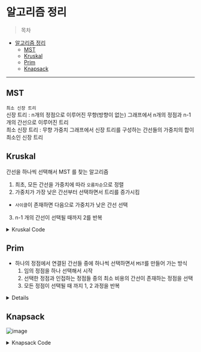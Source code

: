 # 알고리즘 정리

> 목차  
- [알고리즘 정리](#알고리즘-정리)
	- [MST](#mst)
	- [Kruskal](#kruskal)
	- [Prim](#prim)
	- [Knapsack](#knapsack)

---

## MST
`최소 신장 트리`<br>
신장 트리 : n개의 정점으로 이루어진 무향(방향이 없는) 그래프에서 n개의 정점과 n-1개의 간선으로 이루어진 트리 <br>
최소 신장 트리 : 무향 가중치 그래프에서 신장 트리를 구성하는 간선들의 가중치의 합이 최소인 신장 트리 <br>

## Kruskal
간선을 하나씩 선택해서 MST 를 찾는 알고리즘
1. 최초, 모든 간선을 가중치에 따라 `오름차순`으로 정렬
2. 가중치가 가장 낮은 간선부터 선택하면서 트리를 증가시킴
  - `사이클`이 존재하면 다음으로 가중치가 낮은 간선 선택
3. n-1 개의 간선이 선택될 때까지 2를 반복 

<details>
<summary> Kruskal Code </summary>
<div markdown = "1">

```java
import java.util.Arrays;
import java.util.Scanner;

public class MSTKruskalTest {
    static int V; //정점의 갯수
    static int E; //간선의 갯수
    static int[] P; //부모를 나타냄
    static Edge[] edgeList;

    public static void main(String[] args) {
        Scanner sc = new Scanner(System.in);
        V = sc.nextInt();
        E = sc.nextInt();

//        간선 중심임으로 간선리스트 활용
        edgeList = new Edge[E];
        for(int i = 0; i < E; i++) {
            int start = sc.nextInt();
            int end = sc.nextInt();
            int weight = sc.nextInt();
            edgeList[i] = new Edge(start, end, weight);
        }
//        그리디한 문제 접근으로 오름차순 정렬 시도
        Arrays.sort(edgeList);

//        union-find 알고리즘 적용해서 MST 생성
        makeSet();

//        간선 하나씩 사이클 여부를 판단하면서 전체 간선 만큼 반복
//          중간에 MST 완성되면 중간에서 break 구문 활용
        int cnt = 0; // 간선의 갯수
        int res = 0; // 결과치 값
        for(Edge e : edgeList) {
            if(union(e.start, e.end)) {
                res += e.weight;
                cnt++;
                if(cnt == V-1) { // MST 완료됨
                    break;
                }
            }
        }
        System.out.println(res);
    }
    static int findSet(int a) {
        if(a == P[a]) {
            return a;
        }
        return P[a] = findSet(P[a]);
    }
    static void makeSet() {
        P = new int[V]; // 정점의 갯수 만큼 부모 배열 만듬
        for(int i =0; i < V; i++) {
            P[i] = i; //자신의 값을 초기화 설정
        }
    }
    static boolean union(int a, int b) {
        int aRoot = findSet(a);
        int bRoot = findSet(b);
        if(aRoot == bRoot) {
            return false;
        }
        P[bRoot] = aRoot;
        return true;
    }

    static class Edge implements Comparable<Edge>{
        int start;
        int end;
        int weight;
        public Edge(int start, int end, int weight) {
            this.start = start;
            this.end = end;
            this.weight = weight;
        }
        @Override
        public int compareTo(Edge o) {
            return (Integer.compare(this.weight, o.weight));
//            return (this.weight - o.weight);
        }
    }

}
```
</div>
</details>

## Prim
- 하나의 정점에서 연결된 간선들 중에 하나씩 선택하면서 `MST`를 만들어 가는 방식
	1. 임의 정점을 하나 선택해서 시작
	2. 선택한 정점과 인접하는 정점들 중의 최소 비용의 간선이 존재하는 정점을 선택
	3. 모든 정점이 선택될 때 까지 1, 2 과정을 반복

<details>
<div markdown = "1">

```java
import java.util.Scanner;

public class PrimTest {

    public static void main(String[] args) {
        Scanner sc = new Scanner(System.in);
        int N = sc.nextInt(); // V 개수
        int[][] input = new int[N][N];
        boolean[] v = new boolean[N]; // 탐색 체크 배열
        int[] minEdge = new int[N];
        
        for (int i = 0; i < N; i++) {
            for (int j = 0; j < N; j++) {
                input[i][j] = sc.nextInt();
            }
            minEdge[i] = Integer.MAX_VALUE; //시작점 초기화
        }// i노드에서 j노드까지의 비용을 모두 배열에 저장
        
        int res = 0;
        minEdge[0] = 0; // 임의의 시작점인 0을 최소 비용으로 선택되기 위해서 최소값 설정
        
        for(int i = 0; i < N; i++) { //모든 정점이 MST에 포함될때까지 반복
//            1. MST에 포함되지 않은 정점 중에서 최소간선비용의 정점 찾기
            int min = Integer.MAX_VALUE;
            int minVertex = -1; // 최소 간선 비용의 정점 번호
            for(int j = 0; j < N; j++) {
                if(v[j]) { // MST에 포함된것은 무시
                    continue;
                }
                if(min > minEdge[j]) { // 최소값의 위치를 찾으면, 최소값과 위치 저장
                    min = minEdge[j];
                    minVertex = j;
                     
                }
            }
            v[minVertex] = true; // 신장트리에 포함시킴으로
            res += min; // MST 비용에 추가하기
            
//            2. 선택된 정점 기준으로 MST에 연결되지 않는 타 정점과의  최소비용 수정
            for(int j = 0; j < N; j++) {
                if(v[j]) {
                    continue; // 포함된 정점 무시
                }
                if(input[minVertex][j] == 0) { // 연결 안되면 무시
                    continue;
                }
                if(minEdge[j] > input[minVertex][j]) { // 새로운 연결이 유리하면 minEdge 배열값 업데이트
                    minEdge[j] = input[minVertex][j];
                }
            }
        }
        System.out.println(res);
    }

}
```
</div>
</details>



## Knapsack  

![image](https://user-images.githubusercontent.com/44612896/133530191-b6efd8dc-ca34-4119-afbe-d86b7adad4aa.png)

<details>
<summary> Knapsack Code </summary>
<div markdown = "1">

```java
import java.util.Scanner;

public class Knapsack {

	public static void main(String[] args) {
		Scanner sc = new Scanner(System.in);
		int N = sc.nextInt();
		int W = sc.nextInt();

		int[] weights = new int[N + 1];
		int[] profits = new int[N + 1];

		for (int i = 1; i <= N; i++) {
			weights[i] = sc.nextInt();
			profits[i] = sc.nextInt();
		}
		int[][] dp = new int[N + 1][W + 1];

		// 0번 무게 0별 초기화

		for (int i = 1; i <= N; i++) {
			for (int w = 1; w <= W; w++) {
				if (weights[i] > w) { // 현재 물건 넣을 수 없으면 이전값으로 넣어주기
					dp[i][w] = dp[i - 1][w];
				} else { // 넣을 수 있다.
					dp[i][w] = Math.max(dp[i - 1][w], dp[i - 1][w - weights[i]] + profits[i]);
				}
			}
		}

		for (int i = 1; i <= N; i++) {
			for (int w = 1; w <= W; w++) {
				System.out.print(dp[i][w] + " ");
			}
			System.out.println();
		}
		System.out.println(dp[N][W]);
	}
}
```
```java
import java.util.Arrays;
import java.util.Scanner;

public class Knapsack2 {
	public static void main(String[] args) {
		Scanner sc = new Scanner(System.in);
		int N = sc.nextInt();
		int W = sc.nextInt();

		int[] weights = new int[N + 1];
		int[] profits = new int[N + 1];

		for (int i = 1; i <= N; i++) {
			weights[i] = sc.nextInt();
			profits[i] = sc.nextInt();
		}
		int[] dp = new int[W + 1];

		for (int i = 1; i <= N; i++) {
			for (int w = W; w >= weights[i]; w--) {
				dp[w] = Math.max(dp[w], dp[w - weights[i]] + profits[i]);
			}
			System.out.println(Arrays.toString(dp));
		}

		System.out.println(dp[W]);
	}
}
```

</div>
</details>